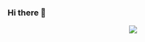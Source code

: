 ### Hi there 👋
<p align="center">
  <img src="https://capsule-render.vercel.app/api?text=Hey.Everyone!🕹️&animation=fadeIn&type=waving&color=gradient&height=100"/>
</p>
<p>
<a href="my facebook link">
                <i class="fa-brands fa-facebook"></i></a>
              <a href=""><i class="fa-brands fa-linkedin"></i></a>
              <a href=""><i class="fa-brands fa-github"></i></a>
              <a href=""><i class="fa-brands fa-instagram"></i></a>
   </p>
<!--
**Vaishnavidg/Vaishnavidg** is a ✨ _special_ ✨ repository because its `README.md` (this file) appears on your GitHub profile.

Here are some ideas to get you started:

- 🔭 I’m currently working on ...
- 🌱 I’m currently learning ...
- 👯 I’m looking to collaborate on ...
- 🤔 I’m looking for help with ...
- 💬 Ask me about ...
- 📫 How to reach me: ...
- 😄 Pronouns: ...
- ⚡ Fun fact: ...
-->
